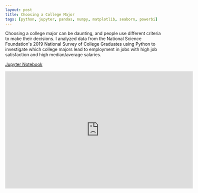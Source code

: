 ```yaml
---
layout: post
title: Choosing a College Major
tags: [python, jupyter, pandas, numpy, matplotlib, seaborn, powerbi]
---
```

Choosing a college major can be daunting, and people use different criteria to make their decisions. I analyzed data from the National Science Foundation's 2019 National Survey of College Graduates using Python to investigate which college majors lead to employment in jobs with high job satisfaction and high median/average salaries.

[Jupyter Notebook](https://github.com/MullersRatchet/portfolio/blob/0e637312644ea874aec26743389ca36a8a8db0b9/_code/Capstone%202.ipynb)

<iframe title="Capstone 2_College Majors - Background" width="600" height="373.5" src="https://app.powerbi.com/view?r=eyJrIjoiNWQ2ZGM5ZGQtNWY1Yy00OGY3LThkM2YtYjZhNGZjYjI5YzVjIiwidCI6ImQxMGY3Mzg4LTczY2MtNDhjNC05YjNlLWMzNjM1YzEyYWJlMyIsImMiOjF9" frameborder="0" allowFullScreen="true"></iframe>
